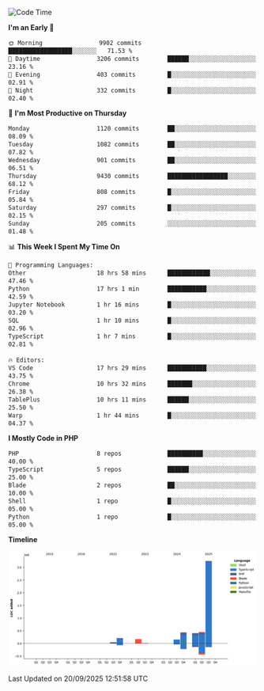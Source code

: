 <!--START_SECTION:waka-->
![Code Time](http://img.shields.io/badge/Code%20Time-4%2C204%20hrs%2046%20mins-blue)

**I'm an Early 🐤** 

```text
🌞 Morning                9902 commits        ██████████████████░░░░░░░   71.53 % 
🌆 Daytime                3206 commits        ██████░░░░░░░░░░░░░░░░░░░   23.16 % 
🌃 Evening                403 commits         █░░░░░░░░░░░░░░░░░░░░░░░░   02.91 % 
🌙 Night                  332 commits         █░░░░░░░░░░░░░░░░░░░░░░░░   02.40 % 
```
📅 **I'm Most Productive on Thursday** 

```text
Monday                   1120 commits        ██░░░░░░░░░░░░░░░░░░░░░░░   08.09 % 
Tuesday                  1082 commits        ██░░░░░░░░░░░░░░░░░░░░░░░   07.82 % 
Wednesday                901 commits         ██░░░░░░░░░░░░░░░░░░░░░░░   06.51 % 
Thursday                 9430 commits        █████████████████░░░░░░░░   68.12 % 
Friday                   808 commits         █░░░░░░░░░░░░░░░░░░░░░░░░   05.84 % 
Saturday                 297 commits         █░░░░░░░░░░░░░░░░░░░░░░░░   02.15 % 
Sunday                   205 commits         ░░░░░░░░░░░░░░░░░░░░░░░░░   01.48 % 
```


📊 **This Week I Spent My Time On** 

```text
💬 Programming Languages: 
Other                    18 hrs 58 mins      ████████████░░░░░░░░░░░░░   47.46 % 
Python                   17 hrs 1 min        ███████████░░░░░░░░░░░░░░   42.59 % 
Jupyter Notebook         1 hr 16 mins        █░░░░░░░░░░░░░░░░░░░░░░░░   03.20 % 
SQL                      1 hr 10 mins        █░░░░░░░░░░░░░░░░░░░░░░░░   02.96 % 
TypeScript               1 hr 7 mins         █░░░░░░░░░░░░░░░░░░░░░░░░   02.81 % 

🔥 Editors: 
VS Code                  17 hrs 29 mins      ███████████░░░░░░░░░░░░░░   43.75 % 
Chrome                   10 hrs 32 mins      ███████░░░░░░░░░░░░░░░░░░   26.38 % 
TablePlus                10 hrs 11 mins      ██████░░░░░░░░░░░░░░░░░░░   25.50 % 
Warp                     1 hr 44 mins        █░░░░░░░░░░░░░░░░░░░░░░░░   04.37 % 
```

**I Mostly Code in PHP** 

```text
PHP                      8 repos             ██████████░░░░░░░░░░░░░░░   40.00 % 
TypeScript               5 repos             ██████░░░░░░░░░░░░░░░░░░░   25.00 % 
Blade                    2 repos             ██░░░░░░░░░░░░░░░░░░░░░░░   10.00 % 
Shell                    1 repo              █░░░░░░░░░░░░░░░░░░░░░░░░   05.00 % 
Python                   1 repo              █░░░░░░░░░░░░░░░░░░░░░░░░   05.00 % 
```



**Timeline**

![Lines of Code chart](https://raw.githubusercontent.com/abrahamgreyson/abrahamgreyson/main/assets/bar_graph.png)


 Last Updated on 20/09/2025 12:51:58 UTC
<!--END_SECTION:waka-->
